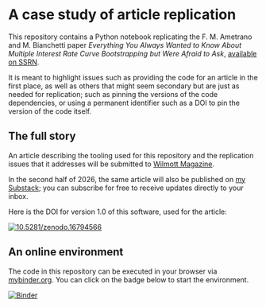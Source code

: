 # A case study of article replication

This repository contains a Python notebook replicating the
F. M. Ametrano and M. Bianchetti paper _Everything You Always Wanted
to Know About Multiple Interest Rate Curve Bootstrapping but Were
Afraid to Ask_, [available on
SSRN](https://papers.ssrn.com/sol3/papers.cfm?abstract_id=2219548).

It is meant to highlight issues such as providing the code for an
article in the first place, as well as others that might seem
secondary but are just as needed for replication; such as pinning the
versions of the code dependencies, or using a permanent identifier
such as a DOI to pin the version of the code itself.


## The full story

An article describing the tooling used for this repository and the
replication issues that it addresses will be submitted to [Wilmott
Magazine](https://wilmott.com/category/magazine/).

In the second half of 2026, the same article will also be published on
[my Substack](https://implementingquantlib.substack.com/); you can
subscribe for free to receive updates directly to your inbox.

Here is the DOI for version 1.0 of this software, used for the article:

[![10.5281/zenodo.16794566](https://zenodo.org/badge/DOI/10.5281/zenodo.16794566.svg)](https://doi.org/10.5281/zenodo.16794566)


## An online environment

The code in this repository can be executed in your browser via
[mybinder.org](https://mybinder.org/).  You can click on the badge
below to start the environment.

[![Binder](https://mybinder.org/badge_logo.svg)](https://mybinder.org/v2/gh/lballabio/ab-notebook/v1.0?urlpath=%2Fdoc%2Ftree%2Findex.ipynb)
